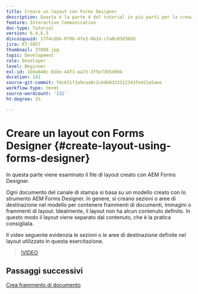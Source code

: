 ```yaml
---
title: Creare un layout con Forms Designer
description: Questa è la parte 4 del tutorial in più parti per la creazione del primo documento di comunicazione interattiva per il canale di stampa.In questa parte, osserviamo il file di layout creato con AEM Forms Designer.
feature: Interactive Communication
doc-type: Tutorial
version: 6.4,6.5
discoiquuid: 17f4cdbb-079b-4fe3-861d-cfa0c03d30dd
jira: KT-5957
thumbnail: 37890.jpg
topic: Development
role: Developer
level: Beginner
exl-id: 1bda648c-01be-44f1-aa73-3f5e7365d094
duration: 141
source-git-commit: f4c621f3a9caa8c2c64b8323312343fe421a5aee
workflow-type: tm+mt
source-wordcount: '132'
ht-degree: 1%

---
```


# Creare un layout con Forms Designer {#create-layout-using-forms-designer}

In questa parte viene esaminato il file di layout creato con AEM Forms Designer.

Ogni documento del canale di stampa si basa su un modello creato con lo strumento AEM Forms Designer. In genere, si creano sezioni o aree di destinazione nel modello per contenere frammenti di documenti, immagini o frammenti di layout. Idealmente, il layout non ha alcun contenuto definito. In questo modo il layout viene separato dal contenuto, che è la pratica consigliata.

Il video seguente evidenzia le sezioni o le aree di destinazione definite nel layout utilizzato in questa esercitazione.

>[!VIDEO](https://video.tv.adobe.com/v/37890?quality=12&learn=on)

## Passaggi successivi

[Crea frammento di documento](./create-document-fragment.md)

